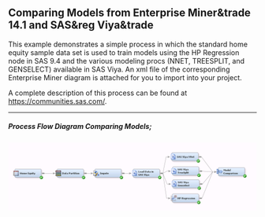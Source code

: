 ## Comparing Models from Enterprise Miner&trade 14.1 and SAS&reg Viya&trade
This example demonstrates a simple process in which the standard home equity sample data set is used to train models using the HP Regression node in SAS 9.4 and the various modeling procs (NNET, TREESPLIT, and GENSELECT) available in SAS Viya.  An xml file of the corresponding Enterprise Miner diagram is attached for you to import into your project.

A complete description of this process can be found at https://communities.sas.com/.

***

##### Process Flow Diagram Comparing Models;

![alt text](../README_imgs/bridgeflow.PNG "Process Flow Comparing Models from Enterprise Miner&trade 14.1 and SAS&reg Viya&trade")
